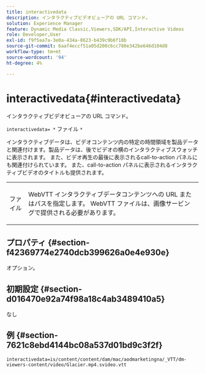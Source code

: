 ```yaml
---
title: interactivedata
description: インタラクティブビデオビューアの URL コマンド。
solution: Experience Manager
feature: Dynamic Media Classic,Viewers,SDK/API,Interactive Videos
role: Developer,User
exl-id: f9f5aa7a-3e0a-434a-8623-b439c9b6f18b
source-git-commit: 6aaf4eccf51a05d200c6cc780e342be646d104d8
workflow-type: tm+mt
source-wordcount: '94'
ht-degree: 4%

---
```


# interactivedata{#interactivedata}

インタラクティブビデオビューアの URL コマンド。

`interactivedata= *` ファイル `*`

インタラクティブデータは、ビデオコンテンツ内の特定の時間領域を製品データと関連付けます。製品データは、後でビデオの横のインタラクティブスウォッチに表示されます。 また、ビデオ再生の最後に表示されるcall-to-action パネルにも関連付けられています。 また、call-to-action パネルに表示されるインタラクティブビデオのタイトルも提供されます。

<table id="table_C616483932C2482CA9794DDD7313FD7C"> 
 <tbody> 
  <tr> 
   <td colname="col1"> <p> <span class="codeph"> <span class="varname"> ファイル </span> </span> </p> </td> 
   <td colname="col2"> <p> WebVTT インタラクティブデータコンテンツへの URL またはパスを指定します。 WebVTT ファイルは、画像サービングで提供される必要があります。 </p> </td> 
  </tr> 
 </tbody> 
</table>

## プロパティ {#section-f42369774e2740dcb399626a0e4e930e}

オプション。

## 初期設定 {#section-d016470e92a74f98a18c4ab3489410a5}

なし

## 例 {#section-7621c8ebd4144bc08a537d01bd9c3f2f}

```
interactivedata=is/content/content/dam/mac/aodmarketingna/_VTT/dm-viewers-content/video/Glacier.mp4.svideo.vtt
```

